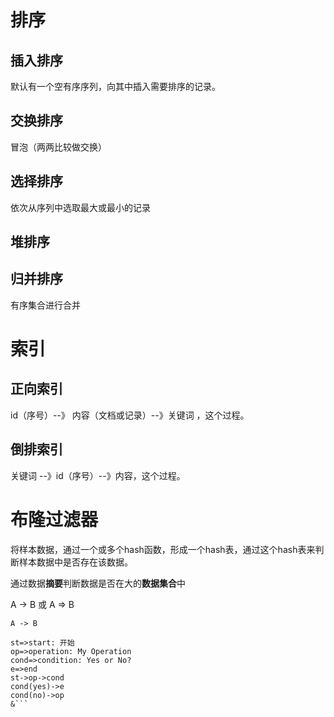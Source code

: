 # 排序

## 插入排序

默认有一个空有序序列，向其中插入需要排序的记录。

## 交换排序

冒泡（两两比较做交换）

## 选择排序

依次从序列中选取最大或最小的记录

## 堆排序

## 归并排序

有序集合进行合并

# 索引

## 正向索引

id（序号）--》  内容（文档或记录）--》关键词 ，这个过程。

## 倒排索引

关键词 --》id（序号）--》内容，这个过程。

# 布隆过滤器

将样本数据，通过一个或多个hash函数，形成一个hash表，通过这个hash表来判断样本数据中是否存在该数据。

通过数据**摘要**判断数据是否在大的**数据集合**中





A -> B 或    A => B

```
A -> B
```







```flow
st=>start: 开始
op=>operation: My Operation
cond=>condition: Yes or No?
e=>end
st->op->cond
cond(yes)->e
cond(no)->op
&```
```